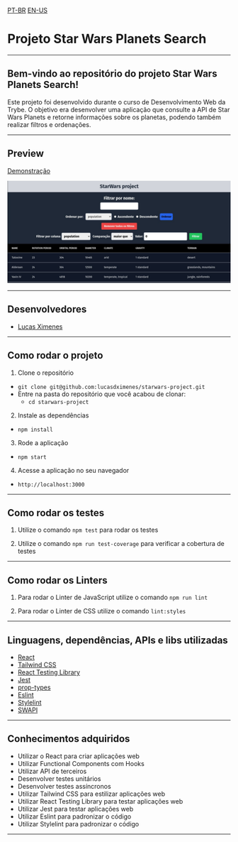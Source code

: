 [PT-BR](./README_pt-br.md)
[EN-US](./README.md)

# Projeto Star Wars Planets Search

---

## Bem-vindo ao repositório do projeto Star Wars Planets Search!

Este projeto foi desenvolvido durante o curso de Desenvolvimento Web da Trybe. O objetivo era desenvolver uma aplicação que consulte a API de Star Wars Planets e retorne informações sobre os planetas, podendo também realizar filtros e ordenações.

---

## Preview

[Demonstração](https://starwars-project-u7mk.vercel.app/)

![Preview](./preview/preview.jpg)

---

## Desenvolvedores

- [Lucas Ximenes](https://www.linkedin.com/in/lucasdximenes)

---

## Como rodar o projeto

1. Clone o repositório

- `git clone git@github.com:lucasdximenes/starwars-project.git`
- Entre na pasta do repositório que você acabou de clonar:
  - `cd starwars-project`

2. Instale as dependências

- `npm install`

3. Rode a aplicação

- `npm start`

4. Acesse a aplicação no seu navegador

- `http://localhost:3000`

---

## Como rodar os testes

1. Utilize o comando `npm test` para rodar os testes

2. Utilize o comando `npm run test-coverage` para verificar a cobertura de testes

---

## Como rodar os Linters

1. Para rodar o Linter de JavaScript utilize o comando `npm run lint`

2. Para rodar o Linter de CSS utilize o comando `lint:styles`

---

## Linguagens, dependências, APIs e libs utilizadas

- [React](https://pt-br.reactjs.org/)
- [Tailwind CSS](https://tailwindcss.com/)
- [React Testing Library](https://testing-library.com/docs/react-testing-library/intro/)
- [Jest](https://jestjs.io/)
- [prop-types](https://www.npmjs.com/package/prop-types)
- [Eslint](https://eslint.org/)
- [Stylelint](https://stylelint.io/)
- [SWAPI](https://swapi.dev/)

---

## Conhecimentos adquiridos

- Utilizar o React para criar aplicações web
- Utilizar Functional Components com Hooks
- Utilizar API de terceiros
- Desenvolver testes unitários
- Desenvolver testes assíncronos
- Utilizar Tailwind CSS para estilizar aplicações web
- Utilizar React Testing Library para testar aplicações web
- Utilizar Jest para testar aplicações web
- Utilizar Eslint para padronizar o código
- Utilizar Stylelint para padronizar o código

---

